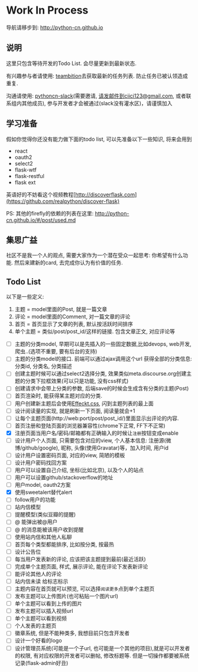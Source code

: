 Work In Process
==

导航请移步到: http://python-cn.github.io

说明
--

这里只包含等待开发的Todo List. 会尽量更新到最新状态.

有兴趣参与者请使用: [teambition](https://www.teambition.com/project/552c777f19a7db9f2ba9eca4/home)去获取最新的任务列表. 防止任务已被认领造成重复.

沟通请使用: [pythoncn-slack](https://pythoncn.slack.com)(需要邀请, 请发邮件到ciici123@gmail.com, 或者联系组内其他成员),
参与开发者才会被通过(slack没有灌水区)，请谨慎加入

## 学习准备

假如你觉得你还没有能力做下面的todo list, 可以先准备以下一些知识, 将来会用到

- react
- oauth2
- select2
- flask-wtf
- flask-restful
- flask ext

英语好的不妨看这个视频教程[http://discoverflask.com](https://github.com/realpython/discover-flask)

PS: 其他的firefly的依赖的列表在这里: http://python-cn.github.io/#/post/used.md

## 集思广益

社区不是我一个人的观点, 需要大家作为一个潜在受众一起思考: 你希望有什么功能. 然后来建新的card, 去完成你认为有价值的任务.

## Todo List

以下是一些定义:

1. 主题 = model里面的Post, 就是一篇文章
2. 评论 = model里面的Comment, 对一篇文章的评论
3. 首页 = 首页显示了文章的列表, 默认按活跃时间排序
4. 单个主题 = 类似/post/post_id/这样的链接. 包含文章正文, 对应评论等

- [ ] 主题的分类model, 早期可以是先插入的一些固定数据,比如devops, web开发, 爬虫..(选项不重要, 要有后台的支持)
- [ ] 主题的分类model的接口. 前端可以通过ajax调用这个url 获得全部的分类信息: 分类id, 分类名, 分类描述
- [ ] 创建主题时候可以通过select2选择分类, 效果类似meta.discourse.org创建主题的分类下拉框效果(可以只是功能, 没有css样式)
- [ ] 创建请求中会带上分类的参数, 后端save的时候会生成含有分类的主题(Post)
- [ ] 首页渲染时, 能获得某主题对应的分类.
- [ ] 用户创建新主题后会使用[Effeckt.css](https://github.com/h5bp/Effeckt.css), 闪到主题列表的最上面
- [ ] 设计阅读量的实现, 就是刷新一下页面, 阅读量就会+1
- [ ] 让每个主题页面(http://web:port/post/post_id/)里面显示出评论的内容.
- [ ] 首页注册和登陆页面的浏览器兼容性(chrome下正常, FF下不正常)
- [x] 注册页面当用户名/密码/邮箱都有正确输入的时候让`注册`按钮变成enable
- [ ] 设计用户个人页面, 只需要包含对应的view, 个人基本信息: 注册源(微博/github/google), 昵称, 头像(使用Gravatar)等，加入时间, 用户id
- [ ] 设计用户设置密码页面, 对应的view, 简陋的模板
- [ ] 设计用户密码找回方案
- [ ] 用户可以设置自己介绍, 坐标(比如北京), 以及个人的站点
- [ ] 用户可以设置github/stackoverflow的地址
- [ ] 用户model, oauth2方案
- [x] 使用sweetalert替代alert
- [ ] follow用户的功能
- [ ] 站内信模型
- [ ] 提醒模型(类似豆瓣的提醒)
- [ ] @ 能弹出被@用户
- [ ] @ 的消息能被该用户收到提醒
- [ ] 使用站内信和其他人私聊
- [ ] 首页每个类型都能排序, 比如按分类, 按最热
- [ ] 设计公告位
- [ ] 每当用户发表新的评论, 应该把该主题提到最前(最近活跃)
- [ ] 完成单个主题页面, 样式, 展示评论, 能在评论下发表新评论
- [ ] 能评论其他人的评论
- [ ] 站内信未读 给标志标示
- [ ] 主题内容在首页就可以预览, 可以选择`阅读更多`点到单个主题页
- [ ] 发布主题可以上传图片(也可粘贴一个图片url)
- [ ] 单个主题可以看到上传的图片
- [ ] 发布主题可以插入视频url
- [ ] 单个主题可以看到视频
- [ ] 个人发表的主题页
- [ ] 徽章系统, 但是不能种类多, 我想目前只包含开发者
- [ ] 设计一个好看的logo
- [ ] 设计管理员系统(可能是一个子url, 也可能是一个其他的项目),就是可以开发者的权限, 有对应权限的开发者可以删帖, 修改标题等. 但是一切操作都要被系统记录(flask-admin好丑)
